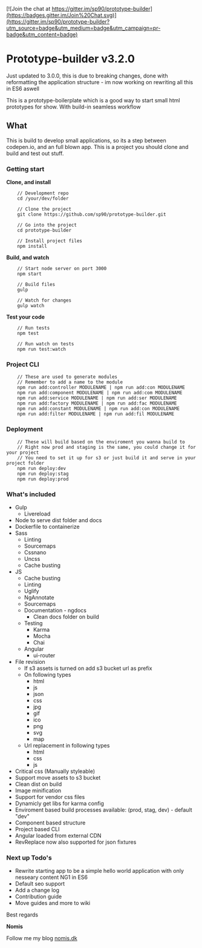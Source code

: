 [![Join the chat at https://gitter.im/sp90/prototype-builder](https://badges.gitter.im/Join%20Chat.svg)](https://gitter.im/sp90/prototype-builder?utm_source=badge&utm_medium=badge&utm_campaign=pr-badge&utm_content=badge)

# Prototype-builder v3.2.0

Just updated to 3.0.0, this is due to breaking changes, done with reformatting the application structure - im now working on rewriting all this in ES6 aswell

This is a prototype-boilerplate which is a good way to start small html prototypes for show. With build-in seamless workflow

## What

This is build to develop small applications, so its a step between codepen.io, and an full blown app. This is a project you should clone and build and test out stuff. 

### Getting start

**Clone, and install**

```
	// Development repo
	cd /your/dev/folder

	// Clone the project
	git clone https://github.com/sp90/prototype-builder.git
	
	// Go into the project
	cd prototype-builder
	
	// Install project files
	npm install
```

**Build, and watch**

```
	// Start node server on port 3000
	npm start
	
	// Build files
	gulp

	// Watch for changes
	gulp watch
```

**Test your code**

```
	// Run tests
	npm test
	
	// Run watch on tests
	npm run test:watch
```

### Project CLI

```
	// These are used to generate modules
	// Remember to add a name to the module
	npm run add:controller MODULENAME | npm run add:con MODULENAME
	npm run add:component MODULENAME | npm run add:com MODULENAME
	npm run add:service MODULENAME | npm run add:ser MODULENAME
	npm run add:factory MODULENAME | npm run add:fac MODULENAME
	npm run add:constant MODULENAME | npm run add:con MODULENAME
	npm run add:filter MODULENAME | npm run add:fil MODULENAME
```

### Deployment

```
	// These will build based on the enviroment you wanna build to
	// Right now prod and staging is the same, you could change it for your project
	// You need to set it up for s3 or just build it and serve in your project folder
	npm run deploy:dev
	npm run deploy:stag
	npm run deploy:prod
```


### What's included

* Gulp
	* Livereload
* Node to serve dist folder and docs
* Dockerfile to containerize
* Sass
	* Linting
	* Sourcemaps
	* Cssnano
	* Uncss
	* Cache busting
* JS
	* Cache busting
	* Linting
	* Uglify
	* NgAnnotate
	* Sourcemaps
	* Documentation - ngdocs
		* Clean docs folder on build
	* Testing
		* Karma
		* Mocha
		* Chai
	* Angular
		* ui-router
* File revision
	* If s3 assets is turned on add s3 bucket url as prefix
	* On following types
		* html
		* js
		* json
		* css
		* jpg
		* gif
		* ico
		* png
		* svg
		* map
	* Url replacement in following types
		* html
		* css
		* js
* Critical css (Manually styleable)
* Support move assets to s3 bucket
* Clean dist on build
* Image minification
* Support for vendor css files
* Dynamicly get libs for karma config
* Enviroment based build processes available: (prod, stag, dev) - default "dev"
* Component based structure
* Project based CLI
* Angular loaded from external CDN
* RevReplace now also supported for json fixtures

### Next up Todo's

* Rewrite starting app to be a simple hello world application with only nesseary content NG1 in ES6
* Default seo support
* Add a change log
* Contribution guide
* Move guides and more to wiki

Best regards

**Nomis**


Follow me my blog <a href="http://nomis.dk">nomis.dk</a>
